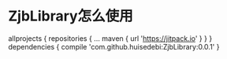 # ZjbLibrary怎么使用
allprojects {
		repositories {
			...
			maven { url 'https://jitpack.io' }
		}
	}
dependencies {
	   compile 'com.github.huisedebi:ZjbLibrary:0.0.1'
}
